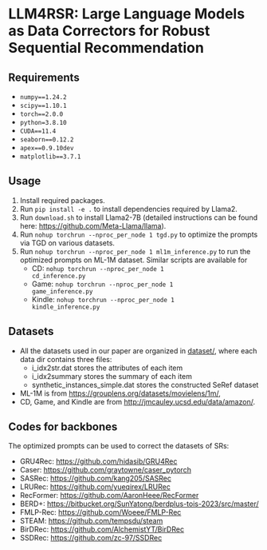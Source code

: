 # LLM4RSR: Large Language Models as Data Correctors for Robust Sequential Recommendation

## Requirements
- `numpy==1.24.2`
- `scipy==1.10.1`
- `torch==2.0.0`
- `python=3.8.10`
- `CUDA==11.4`
- `seaborn==0.12.2`
- `apex==0.9.10dev`
- `matplotlib==3.7.1`

## Usage
1. Install required packages.
2. Run <code>pip install -e .</code> to install dependencies required by Llama2.
3. Run <code>download.sh</code> to install Llama2-7B (detailed instructions can be found here: https://github.com/Meta-Llama/llama).
4. Run <code>nohup torchrun --nproc_per_node 1 tgd.py</code> to optimize the prompts via TGD on various datasets. 
5. Run <code>nohup torchrun --nproc_per_node 1 ml1m_inference.py</code> to run the optimized prompts on ML-1M dataset. Similar scripts are available for
   - CD: <code>nohup torchrun --nproc_per_node 1 cd_inference.py</code>
   - Game: <code>nohup torchrun --nproc_per_node 1 game_inference.py</code>
   - Kindle: <code>nohup torchrun --nproc_per_node 1 kindle_inference.py</code>


## Datasets
- All the datasets used in our paper are organized in [dataset/](dataset/), where each data dir contains three files:
  - i_idx2str.dat stores the attributes of each item
  - i_idx2summary stores the summary of each item
  - synthetic_instances_simple.dat stores the constructed SeRef dataset
- ML-1M is from https://grouplens.org/datasets/movielens/1m/,
- CD, Game, and Kindle are from http://jmcauley.ucsd.edu/data/amazon/.



## Codes for backbones
The optimized prompts can be used to correct the datasets of SRs:
- GRU4Rec: https://github.com/hidasib/GRU4Rec
- Caser: https://github.com/graytowne/caser_pytorch
- SASRec: https://github.com/kang205/SASRec
- LRURec: https://github.com/yueqirex/LRURec
- RecFormer: https://github.com/AaronHeee/RecFormer
- BERD+: https://bitbucket.org/SunYatong/berdplus-tois-2023/src/master/
- FMLP-Rec: https://github.com/Woeee/FMLP-Rec
- STEAM: https://github.com/tempsdu/steam
- BirDRec: https://github.com/AlchemistYT/BirDRec
- SSDRec: https://github.com/zc-97/SSDRec
